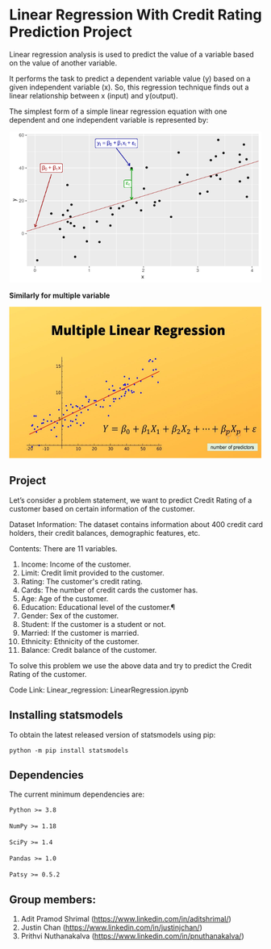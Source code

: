 # Linear Regression With Credit Rating Prediction Project

Linear regression analysis is used to predict the value of a variable based on the value of another variable.

It performs the task to predict a dependent variable value (y) based on a given independent variable (x). So, this regression technique finds out a linear relationship between x (input) and y(output). 

The simplest form of a simple linear regression equation with one dependent and one independent variable is represented by:

<img src="images/simple_linear_regression.png" alt="simple_linear_regression" width="500" height="300" class="center"/>

**Similarly for multiple variable** 

<img src="images/multiple_linear_regression.png" alt="multiple_linear_regression" width="500" height="300" class="center"/>

<p></p>


## Project

Let’s consider a problem statement, we want to predict Credit Rating of a customer based on certain information of the customer.

Dataset Information:
The dataset contains information about 400 credit card holders, their credit balances, demographic features, etc.


Contents:
There are 11 variables.

1. Income: Income of the customer.
2. Limit: Credit limit provided to the customer.
3. Rating: The customer's credit rating.
4. Cards: The number of credit cards the customer has.
5. Age: Age of the customer.
6. Education: Educational level of the customer.¶
7. Gender: Sex of the customer.
8. Student: If the customer is a student or not.
9. Married: If the customer is married.
10. Ethnicity: Ethnicity of the customer.
11. Balance: Credit balance of the customer.

To solve this problem we use the above data and try to predict the Credit Rating of the customer.

Code Link: 
Linear_regression: LinearRegression.ipynb

## Installing statsmodels

To obtain the latest released version of statsmodels using pip:
```
python -m pip install statsmodels
```

## Dependencies
The current minimum dependencies are:
```
Python >= 3.8

NumPy >= 1.18

SciPy >= 1.4

Pandas >= 1.0

Patsy >= 0.5.2
```

## Group members:
1. Adit Pramod Shrimal (https://www.linkedin.com/in/aditshrimal/)
2. Justin Chan (https://www.linkedin.com/in/justinjchan/)
3. Prithvi Nuthanakalva (https://www.linkedin.com/in/pnuthanakalva/)

